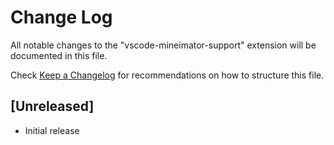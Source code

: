 # Change Log

All notable changes to the "vscode-mineimator-support" extension will be documented in this file.

Check [Keep a Changelog](http://keepachangelog.com/) for recommendations on how to structure this file.

## [Unreleased]

- Initial release